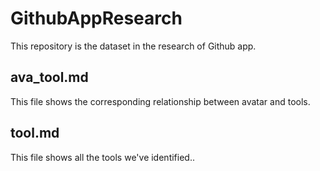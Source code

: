 # GithubAppResearch
This repository is the dataset in the research of Github app.
## ava_tool.md
This file shows the corresponding relationship between avatar and tools.
## tool.md
This file shows all the tools we've identified..
